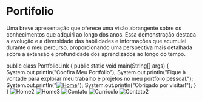 ﻿# Portifolio
 Uma breve apresentação que oferece uma visão abrangente sobre os conhecimentos que adquiri ao longo dos anos. Essa demonstração destaca a evolução e a diversidade das habilidades e informações que acumulei durante o meu percurso, proporcionando uma perspectiva mais detalhada sobre a extensão e profundidade dos aprendizados ao longo do tempo.
 
public class PortfolioLink {
    public static void main(String[] args) {
       System.out.println("Confira Meu Portfólio"); 
        System.out.println("Fique à vontade para explorar meu trabalho e projetos no meu portfólio pessoal.");
        System.out.println("[![Home](https://github.com/joaovitor022/portifolio/assets/137309600/d40ba660-4304-4138-9dba-457bc7da7139)](https://portifoliodv.netlify.app/)");
        System.out.println("Obrigado por visitar!");
    }
}
![Home2](https://github.com/joaovitor022/portifolio/assets/137309600/11295ed1-91f0-4b0c-96ea-67abd6a524b2)
![Home3](https://github.com/joaovitor022/portifolio/assets/137309600/b0177eeb-536d-426f-9c55-4863b380d0c0)
![Contato](https://github.com/joaovitor022/portifolio/assets/137309600/a435d313-4e64-44c9-8186-8764ff444930)
![Curriculo](https://github.com/joaovitor022/portifolio/assets/137309600/d16b4f56-c5f9-42b1-8bb5-cbb09a6a6357)
![Contato2](https://github.com/joaovitor022/portifolio/assets/137309600/52ecf203-bc0d-47b2-85a3-a56efdc03138)
